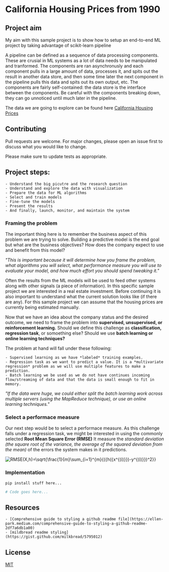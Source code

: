 # California Housing Prices from 1990

## Project aim  
My aim with this sample project is to show how to setup an end-to-end ML project by taking advantage of scikit-learn pipeline

A pipeline can be defined as a sequence of data processing components. These are crusial in ML systems as a lot of data needs to be manipulated and tranformed. The components are ran asynchronusly and each component pulls in a large amount of data, processes it, and spits out the result in another data store, and then some time
later the next component in the pipeline pulls this data and spits out its own output, etc. The components are fairly self-contained: the data store is the interface between the components. Be careful with the components breaking down, they can go unnoticed until much later in the pipeline.  

The data we are going to explore can be found here [California Housing Prices](xxx)

## Contributing
Pull requests are welcome. For major changes, please open an issue first to discuss what you would like to change.

Please make sure to update tests as appropriate.


## Project steps: 

    - Understand the big picutre and the research question 
    - Understand and explore the data with visualization 
    - Prepare the data for ML algorithms 
    - Select and train models 
    - Fine-tune the models 
    - Present the results 
    - And finally, launch, monitor, and maintain the system


### Framing the problem 

The important thing here is to remember the business aspect of this problem we are trying to solve. Building a predictive model is the end goal but what are the business objectives? How does the company expect to use and benefit from this model? 

*"This is important because it will determine how you frame the problem, what algorithms you will select, what performance measure you will use to evaluate your model, and how much effort you should spend tweaking it."* 

Often the results from the ML models will be used to feed other systems along with other signals (a piece of information). In this specific sample project we are interested in a real estate investment. Before continuing it is also important to understand what the current solution looks like (if there are any). For this sample project we can assume that the housing prices are currently being estimated manually. 

Now that we have an idea about the company status and the desired outcome, we need to frame the problem into **supervised, unsupervised, or reinforcement learning.** Should we define this challenge as **classification, regression task**, or somoething else? Should we use **batch learning or online learning techniques?** 

The problem at hand will fall under these following: 

    - Supervised learning as we have *labeled* training examples. 
    - Regression task as we want to predict a value. It is a *multivariate regression* problem as we will use multiple features to make a prediction.
    - Batch learning we be used as we do not have continues incoming flow/streaming of data and that the data is small enough to fit in memory.  

*"If the data were huge, we could either split the batch learning work across multiple servers (using the MapReduce technique), or use an online learning techniques."*

### Select a performace measure 

Our next step would be to select a performace measure. As this challenge falls under a regression task, we might be interested in using the commonly selected **Root Mean Square Error (RMSE)** It measure the *standard deviation (the square root of the variance, the average of the squared deviation from the mean)* of the errors the system makes in it predictions.   

<img src="https://latex.codecogs.com/svg.latex?\Large&space;RMSE(X,h)=\sqrt{\frac{1}{m}\sum_{i=1}^{m}{({h({x^{(i)}})-y^{(i)}})^2}}" title="RMSE(X,h)=\sqrt{\frac{1}{m}\sum_{i=1}^{m}{({h({x^{(i)}})-y^{(i)}})^2}}"/>

### Implementation 

```batch
pip install stuff here...
```

```python
# Code goes here... 
```



## Resources 

    - [Comprehensive guide to styling a github readme file](https://ellen-park.medium.com/comprehensive-guide-to-styling-a-github-readme-2df7a6db1a00)
    - [mildbread readme styling](https://gist.github.com/milkbread/5795012)

## License 

[MIT](https://choosealicense.com/licenses/mit/)